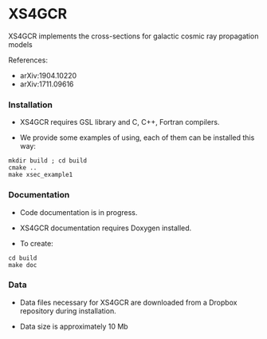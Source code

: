 # XS4GCR

XS4GCR implements the cross-sections for galactic cosmic ray propagation models

References:
- arXiv:1904.10220 
- arXiv:1711.09616

### Installation

- XS4GCR requires GSL library and C, C++, Fortran compilers. 

- We provide some examples of using, each of them can be installed this way:
```
mkdir build ; cd build 
cmake .. 
make xsec_example1 
```

### Documentation

- Code documentation is in progress. 

- XS4GCR documentation requires Doxygen installed.

- To create:
```
cd build
make doc
```

### Data

- Data files necessary for XS4GCR are downloaded from a Dropbox repository during installation.

- Data size is approximately 10 Mb
